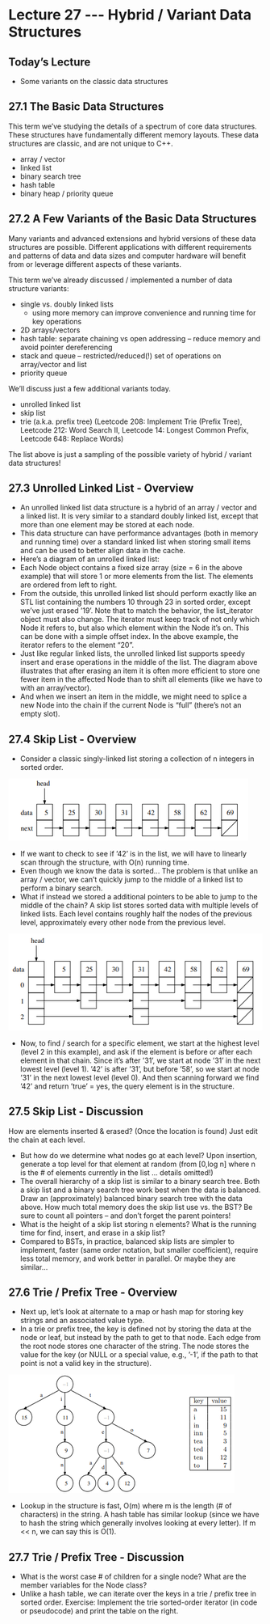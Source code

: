# Lecture 27 --- Hybrid / Variant Data Structures

## Today’s Lecture

- Some variants on the classic data structures

## 27.1 The Basic Data Structures

This term we’ve studying the details of a spectrum of core data structures. These structures have fundamentally different memory layouts. These data structures are classic, and are not unique to C++.

- array / vector
- linked list
- binary search tree
- hash table
- binary heap / priority queue

## 27.2 A Few Variants of the Basic Data Structures

Many variants and advanced extensions and hybrid versions of these data structures are possible. Different applications
with different requirements and patterns of data and data sizes and computer hardware will benefit from or leverage
different aspects of these variants.

This term we’ve already discussed / implemented a number of data structure variants:
- single vs. doubly linked lists  
  - using more memory can improve convenience and running time for key operations
- 2D arrays/vectors
- hash table: separate chaining vs open addressing – reduce memory and avoid pointer dereferencing
- stack and queue – restricted/reduced(!) set of operations on array/vector and list
- priority queue

We’ll discuss just a few additional variants today.

- unrolled linked list
- skip list
- trie (a.k.a. prefix tree) (Leetcode 208: Implement Trie (Prefix Tree), Leetcode 212: Word Search II, Leetcode 14: Longest Common Prefix, Leetcode 648: Replace Words)

The list above is just a sampling of the possible variety of hybrid / variant data structures!

## 27.3 Unrolled Linked List - Overview

- An unrolled linked list data structure is a hybrid of an array / vector and a linked list. It is very similar to a standard doubly linked list, except that more than one element may be stored at each node.
- This data structure can have performance advantages (both in memory and running time) over a standard linked list when storing small items and can be used to better align data in the cache.
- Here’s a diagram of an unrolled linked list:
- Each Node object contains a fixed size array (size = 6 in the above example) that will store 1 or more elements from the list. The elements are ordered from left to right.
- From the outside, this unrolled linked list should perform exactly like an STL list containing the numbers 10 through 23 in sorted order, except we’ve just erased ’19’. Note that to match the behavior, the list_iterator object must also change. The iterator must keep track of not only which Node it refers to, but also which element within the Node it’s on. This can be done with a simple offset index. In the above example, the iterator refers to the element “20”.
- Just like regular linked lists, the unrolled linked list supports speedy insert and erase operations in the middle of the list. The diagram above illustrates that after erasing an item it is often more efficient to store one fewer item in the affected Node than to shift all elements (like we have to with an array/vector).
- And when we insert an item in the middle, we might need to splice a new Node into the chain if the current
Node is “full” (there’s not an empty slot).

## 27.4 Skip List - Overview

- Consider a classic singly-linked list storing a collection of n integers in sorted order.

![alt text](skipList1.png "skip list 1")

- If we want to check to see if ’42’ is in the list, we will have to linearly scan through the structure, with O(n)
running time.
- Even though we know the data is sorted... The problem is that unlike an array / vector, we can’t quickly jump
to the middle of a linked list to perform a binary search.
- What if instead we stored a additional pointers to be able to jump to the middle of the chain? A skip list stores
sorted data with multiple levels of linked lists. Each level contains roughly half the nodes of the previous level,
approximately every other node from the previous level.

![alt text](skipList2.png "skip list 2")

- Now, to find / search for a specific element, we start at the highest level (level 2 in this example), and ask if
the element is before or after each element in that chain. Since it’s after ’31’, we start at node ’31’ in the next
lowest level (level 1). ’42’ is after ’31’, but before ’58’, so we start at node ’31’ in the next lowest level (level
0). And then scanning forward we find ’42’ and return ’true’ = yes, the query element is in the structure.

## 27.5 Skip List - Discussion

How are elements inserted & erased? (Once the location is found) Just edit the chain at each level.
- But how do we determine what nodes go at each level? Upon insertion, generate a top level for that element
at random (from [0,log n] where n is the # of elements currently in the list ... details omitted!)
- The overall hierarchy of a skip list is similar to a binary search tree. Both a skip list and a binary search tree
work best when the data is balanced.
Draw an (approximately) balanced binary search tree with the data above. How much total memory does the
skip list use vs. the BST? Be sure to count all pointers – and don’t forget the parent pointers!
- What is the height of a skip list storing n elements? What is the running time for find, insert, and erase in
a skip list?
- Compared to BSTs, in practice, balanced skip lists are simpler to implement, faster (same order notation, but
smaller coefficient), require less total memory, and work better in parallel. Or maybe they are similar...

## 27.6 Trie / Prefix Tree - Overview

- Next up, let’s look at alternate to a map or hash map for storing key strings and an associated value type.
- In a trie or prefix tree, the key is defined not by storing the data at the node or leaf, but instead by the path to
get to that node. Each edge from the root node stores one character of the string. The node stores the value
for the key (or NULL or a special value, e.g., ’-1’, if the path to that point is not a valid key in the structure).

![alt text](trie.png "trie")

- Lookup in the structure is fast, O(m) where m is the length (# of characters) in the string. A hash table has similar lookup (since we have to hash the string which generally involves looking at every letter). If m << n, we can say this is O(1).

## 27.7 Trie / Prefix Tree - Discussion

- What is the worst case # of children for a single node? What are the member variables for the Node class?
- Unlike a hash table, we can iterate over the keys in a trie / prefix tree in sorted order.
Exercise: Implement the trie sorted-order iterator (in code or pseudocode) and print the table on the right.

